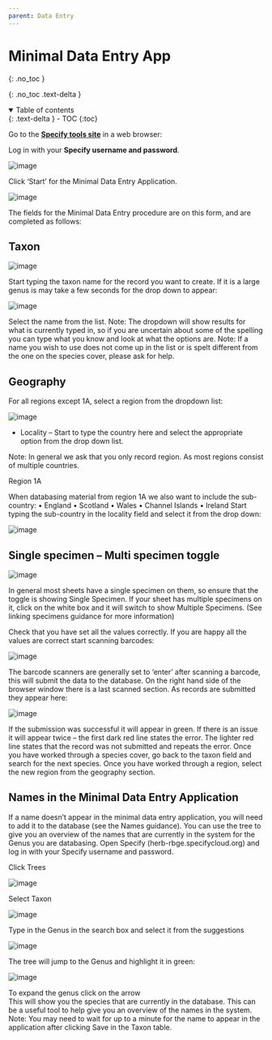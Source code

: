 ```yaml
---
parent: Data Entry
---
```


# Minimal Data Entry App

{: .no_toc }

  {: .no_toc .text-delta }
<details open markdown="block">
  <summary>
    Table of contents
  </summary>
  {: .text-delta }
- TOC
{:toc}
</details>

Go to the **[Specify tools site](http://herbmgt.rbge.org.uk/specify_tasks/public/index.php/login)** in a web browser: 

Log in with your **Specify username and password**. 

![image](https://user-images.githubusercontent.com/6713716/174188515-9fb29e92-1893-439a-a5a1-870e814b4630.png)

Click ‘Start’ for the Minimal Data Entry Application.

![image](https://user-images.githubusercontent.com/6713716/174188600-4fd723f6-0425-4829-8e8a-8c7b977a7e98.png)

The fields for the Minimal Data Entry procedure are on this form, and are completed as follows:

## Taxon
![image](https://user-images.githubusercontent.com/6713716/174188725-49db03ca-7dd4-40bd-955a-ad98d4487ea5.png)

Start typing the taxon name for the record you want to create. If it is a large genus is may take a few seconds for the drop down to appear:

![image](https://user-images.githubusercontent.com/6713716/174188817-be6df353-df72-440f-8223-1a06f5285322.png)

Select the name from the list. 
Note: The dropdown will show results for what is currently typed in, so if you are uncertain about some of the spelling you can type what you know and look at what the options are.
Note: If a name you wish to use does not come up in the list or is spelt different from the one on the species cover, please ask for help. 

## Geography

For all regions except 1A, select a region from the dropdown list:

![image](https://user-images.githubusercontent.com/6713716/174188898-958ca888-2d04-4841-9fb7-4e48866d10fb.png)

- Locality – Start to type the country here and select the appropriate option from the drop down list. 

Note: In general we ask that you only record region. As most regions consist of multiple countries.

Region 1A

When databasing material from region 1A we also want to include the sub-country:
•	England
•	Scotland
•	Wales
•	Channel Islands
•	Ireland
Start typing the sub-country in the locality field and select it from the drop down:

![image](https://user-images.githubusercontent.com/6713716/174188967-022bf9ad-795d-4afa-ac00-2064205f0d45.png)

## Single specimen – Multi specimen toggle

![image](https://user-images.githubusercontent.com/6713716/174189069-21193c3a-9b9d-4a6a-bcc4-8a3e4ab7bbc0.png)

In general most sheets have a single specimen on them, so ensure that the toggle is showing Single Specimen. If your sheet has multiple specimens on it, click on the white box and it will switch to show Multiple Specimens. (See linking specimens guidance for more information)

Check that you have set all the values correctly. If you are happy all the values are correct start scanning barcodes:

![image](https://user-images.githubusercontent.com/6713716/174189093-3eb94cd8-0430-4330-8ae7-8e2060c30899.png)

The barcode scanners are generally set to ‘enter’ after scanning a barcode, this will submit the data to the database. 
On the right hand side of the browser window there is a last scanned section. As records are submitted they appear here:

![image](https://user-images.githubusercontent.com/6713716/174189145-32633451-c2a4-4b43-a550-807468ec3ee9.png)

If the submission was successful it will appear in green. If there is an issue it will appear twice – the first dark red line states the error. The lighter red line states that the record was not submitted and repeats the error. 
Once you have worked through a species cover, go back to the taxon field and search for the next species.
Once you have worked through a region, select the new region from the geography section. 


## Names in the Minimal Data Entry Application

If a name doesn’t appear in the minimal data entry application, you will need to add it to the database (see the Names guidance). You can use the tree to give you an overview of the names that are currently in the system for the Genus you are databasing.
Open Specify (herb-rbge.specifycloud.org) and log in with your Specify username and password. 

Click Trees

![image](https://user-images.githubusercontent.com/6713716/174189282-5af7fe09-2a33-41ae-9e03-0670a3d531d5.png)

Select Taxon

![image](https://user-images.githubusercontent.com/6713716/174189442-ab556640-5ba9-4e33-80da-bad9a9384473.png)

Type in the Genus in the search box and select it from the suggestions

![image](https://user-images.githubusercontent.com/6713716/174189536-a9b1ea23-7356-42fc-b2cd-e61c03f4c1ab.png)

The tree will jump to the Genus and highlight it in green:

![image](https://user-images.githubusercontent.com/6713716/174189569-555fc6a0-b091-4780-9896-4d2b41d76ee8.png)

To expand the genus click on the arrow  
This will show you the species that are currently in the database. This can be a useful tool to help give you an overview of the names in the system. 
Note: You may need to wait for up to a minute for the name to appear in the application after clicking Save in the Taxon table. 










